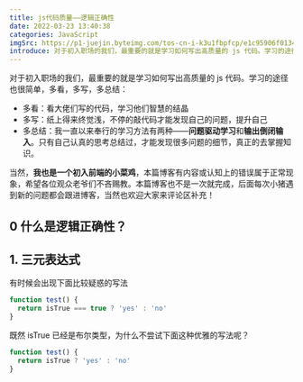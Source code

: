 ```yaml
---
title: js代码质量——逻辑正确性
date: 2022-03-23 13:40:38
categories: JavaScript
imgSrc: https://p1-juejin.byteimg.com/tos-cn-i-k3u1fbpfcp/e1c95906f0134db981b34346ddb0429d~tplv-k3u1fbpfcp-watermark.image?
introduce: 对于初入职场的我们，最重要的就是学习如何写出高质量的 js 代码。学习的途径也很简单，多看，多写，多总结，这篇博客就是我的第二篇总结。
---
```


对于初入职场的我们，最重要的就是学习如何写出高质量的 js 代码。学习的途径也很简单，多看，多写，多总结：

- 多看：看大佬们写的代码，学习他们智慧的结晶
- 多写：纸上得来终觉浅，不停的敲代码才能发现自己的问题，提升自己
- 多总结：我一直以来奉行的学习方法有两种——**问题驱动学习**和**输出倒闭输入**。只有自己认真的思考总结过，才能发现很多问题的细节，真正的去掌握知识。

当然，**我也是一个初入前端的小菜鸡**，本篇博客有内容或认知上的错误属于正常现象，希望各位观众老爷们不吝赐教。本篇博客也不是一次就完成，后面每次小猪遇到新的问题都会跟进博客，当然也欢迎大家来评论区补充！

## 0 什么是逻辑正确性？

## 1. 三元表达式

有时候会出现下面比较疑惑的写法

```js
function test() {
  return isTrue === true ? 'yes' : 'no'
}
```

既然 isTrue 已经是布尔类型，为什么不尝试下面这种优雅的写法呢？

```js
function test() {
  return isTrue ? 'yes' : 'no'
}
```
